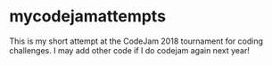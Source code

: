 # mycodejamattempts
This is my short attempt at the CodeJam 2018 tournament for coding challenges.
I may add other code if I do codejam again next year!
